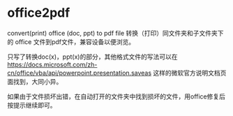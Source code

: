 # office2pdf
convert(print) office (doc, ppt) to pdf file
转换（打印）同文件夹和子文件夹下的 office 文件到pdf文件，兼容设备以便浏览。

只写了转换doc(x)，ppt(x)的部分，其他格式文件的写法可以在 https://docs.microsoft.com/zh-cn/office/vba/api/powerpoint.presentation.saveas 这样的微软官方说明文档页面找到，大同小异。

如果由于文件损坏出错，在自动打开的文件夹中找到损坏的文件，用office修复后按提示继续即可。
